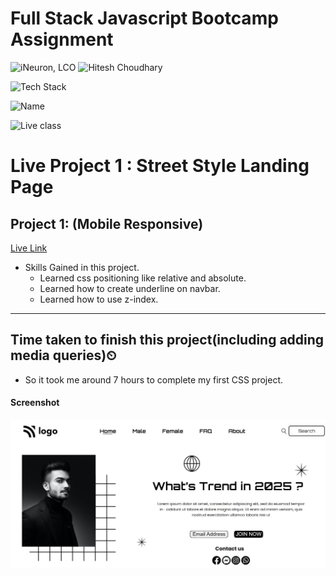 # Full Stack Javascript Bootcamp Assignment 

![iNeuron, LCO](https://img.shields.io/badge/iNeuron-LCO-green)
![Hitesh Choudhary](https://img.shields.io/badge/Hitesh--Choudhary-Full--stack--JS--bootcamp-red)

![Tech Stack](https://img.shields.io/badge/Tech%20Stack-HTML%20%7C%20CSS-blue)

![Name](https://img.shields.io/badge/Project%20Made%20by-Abhijeet%20Sharma-white)

![Live class](https://img.shields.io/badge/Live%20Project%201-Street%20Style%20Landing%20Page-orange)

# Live Project 1 : Street Style Landing Page

## Project 1: (Mobile Responsive)
[Live Link](https://live-project-1-fs-js.netlify.app/)

-   Skills Gained in this project.
    -   Learned css positioning like relative and absolute.
    -   Learned how to create underline on navbar.
    -   Learned how to use z-index.
       
---

## Time taken to finish this project(including adding media queries)⏲

-   So it took me around 7 hours to complete my first CSS project.

#### Screenshot

![Desktop](./screenshot/Project-1.png)
